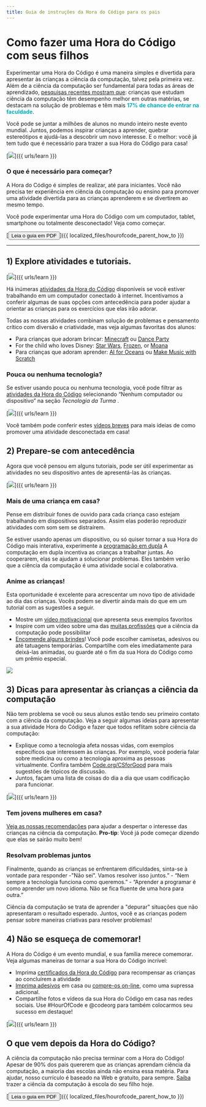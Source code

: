 ```yaml
---
title: Guia de instruções da Hora do Código para os pais
---
```


# Como fazer uma Hora do Código com seus filhos

Experimentar uma Hora do Código é uma maneira simples e divertida para apresentar às crianças a ciência da computação, talvez pela primeira vez. Além de a ciência da computação ser fundamental para todas as áreas de aprendizado, [pesquisas recentes mostram que](https://medium.com/@codeorg/cs-helps-students-outperform-in-school-college-and-workplace-66dd64a69536): crianças que estudam ciência da computação têm desempenho melhor em outras matérias, se destacam na solução de problemas e têm mais <font color="00adbc"><b>17% de chance de entrar na faculdade</b></font>.

Você pode se juntar a milhões de alunos no mundo inteiro neste evento mundial. Juntos, podemos inspirar crianças a aprender, quebrar estereótipos e ajudá-las a descobrir um novo interesse. E o melhor: você já tem tudo que é necessário para trazer a sua Hora do Código para casa!

[![](/images/fit-600/Marketing/mother-helping-her-daughter-use-a-laptop-4260325.jpg)]({{ urls/learn }})

<h3>O que é necessário para começar?</h3>

A Hora do Código é simples de realizar, até para iniciantes. Você não precisa ter experiência em ciência da computação ou ensino para promover uma atividade divertida para as crianças aprenderem e se divertirem ao mesmo tempo.

Você pode experimentar uma Hora do Código com um computador, tablet, smartphone ou totalmente desconectado! Veja como começar.

[<button>Leia o guia em PDF</button>]({{ localized_files/hourofcode_parent_how_to }})

* * *

## 1) Explore atividades e tutoriais.

[![](/images/fit-600/tutorials.png)]({{ urls/learn }})

Há inúmeras [atividades da Hora do Código](https://hourofcode.com/us/learn) disponíveis se você estiver trabalhando em um computador conectado à internet. Incentivamos a conferir algumas de suas opções com antecedência para poder ajudar a orientar as crianças para os exercícios que elas irão adorar.

Todas as nossas atividades combinam solução de problemas e pensamento crítico com diversão e criatividade, mas veja algumas favoritas dos alunos:

- Para crianças que adoram brincar: [Minecraft](https://code.org/minecraft) ou [Dance Party](https://code.org/dance)
- For the child who loves Disney: [Star Wars](https://code.org/starwars), [Frozen](https://studio.code.org/s/frozen/lessons/1/levels/1), or [Moana](https://partners.disney.com/hour-of-code?cds&cmp=vanity%7Cnatural%7Cus%7Cmoanahoc%7C)
- Para crianças que adoram aprender: [AI for Oceans](https://code.org/oceans) ou [Make Music with Scratch](https://scratch.mit.edu/projects/editor/?tutorial=music&utm_source=codeorg)

<h3>Pouca ou nenhuma tecnologia?</h3>

Se estiver usando pouca ou nenhuma tecnologia, você pode filtrar as [atividades da Hora do Código](https://hourofcode.com/us/learn) selecionando “Nenhum computador ou dispositivo” na seção *Tecnologia da Turma* .

[![](/images/fit-500/Marketing/filtering-activities-hoc.jpg)]({{ urls/learn }})

Você também pode conferir estes [vídeos breves](https://www.youtube.com/playlist?list=PLzdnOPI1iJNcpfa4LtbaIl35gqir_5XUu) para mais ideias de como promover uma atividade desconectada em casa!

## 2) Prepare-se com antecedência

Agora que você pensou em alguns tutoriais, pode ser útil experimentar as atividades no seu dispositivo antes de apresentá-las às crianças.

[![](/images/fit-600/Marketing/father-and-children-looking-at-a-laptop-4260749.jpg)]({{ urls/learn }})

<h3>Mais de uma criança em casa?</h3>

Pense em distribuir fones de ouvido para cada criança caso estejam trabalhando em dispositivos separados. Assim elas poderão reproduzir atividades com som sem se distraírem.

Se estiver usando apenas um dispositivo, ou só quiser tornar a sua Hora do Código mais interativa, experimente a [programação em dupla](https://www.youtube.com/watch?v=vgkahOzFH2Q) A computação em dupla incentiva as crianças a trabalhar juntas. Ao cooperarem, elas se ajudam a solucionar problemas. Eles também verão que a ciência da computação é uma atividade social e colaborativa.

<h3>Anime as crianças! </h3>

Esta oportunidade é excelente para acrescentar um novo tipo de atividade ao dia das crianças. Vocês podem se divertir ainda mais do que em um tutorial com as sugestões a seguir.

- Mostre um [vídeo motivacional](https://www.youtube.com/playlist?list=PLzdnOPI1iJNcadqJAZnbDYShie4gLZQQJ) que apresenta seus exemplos favoritos
- Inspire com um vídeo sobre uma das [muitas profissões](https://www.youtube.com/playlist?list=PLzdnOPI1iJNfpD8i4Sx7U0y2MccnrNZuP) que a ciência da computação pode possibilitar
- [Encomende alguns brindes](https://store.code.org/)! Você pode escolher camisetas, adesivos ou até tatuagens temporárias. Compartilhe com eles imediatamente para deixá-las animadas, ou guarde até o fim da sua Hora do Código como um prêmio especial. 

<a href="https://store.code.org/" target="_blank"><img src="/images/fit-500/Marketing/hourofcodestore.jpg"></a>

## 3) Dicas para apresentar às crianças a ciência da computação

Não tem problema se você ou seus alunos estão tendo seu primeiro contato com a ciência da computação. Veja a seguir algumas ideias para apresentar a sua atividade Hora do Código e fazer que todos reflitam sobre ciência da computação:

- Explique como a tecnologia afeta nossas vidas, com exemplos específicos que interessem às crianças. Por exemplo, você poderia falar sobre medicina ou como a tecnologia aproxima as pessoas virtualmente. Confira também [Code.org/CSforGood](https://code.org/csforgood) para mais sugestões de tópicos de discussão.
- Juntos, façam uma lista de coisas do dia a dia que usam codificação para funcionar.

[![](/images/fit-600/Marketing/girl-sitting-on-sofa-while-using-tablet-computer-4144035.jpg)]({{ urls/learn }})

<h3>Tem jovens mulheres em casa?</h3>

<a href="https://code.org/girls">Veja as nossas recomendações</a> para ajudar a despertar o interesse das crianças na ciência da computação. **Pro-tip**: Você já pode começar dizendo que elas se sairão muito bem!

<h3>Resolvam problemas juntos</h3>

Finalmente, quando as crianças se enfrentarem dificuldades, sinta-se à vontade para responder -"Não sei". Vamos resolver isso juntos.” - “Nem sempre a tecnologia funciona como queremos.” - “Aprender a programar é como aprender um novo idioma. Não se fica fluente de uma hora para outra.”

Ciência da computação se trata de aprender a "depurar" situações que não apresentaram o resultado esperado. Juntos, você e as crianças podem pensar sobre maneiras criativas para resolver problemas!

## 4) Não se esqueça de comemorar!

A Hora do Código é um evento mundial, e sua família merece comemorar. Veja algumas maneiras de tornar a sua Hora do Código incrível:

- Imprima [certificados da Hora do Código](https://staging.code.org/certificates) para recompensar as crianças ao concluírem a atividade 
- [Imprima adesivos](https://staging.hourofcode.com/us/promote/resources#stickers) em casa ou [compre-os on-line](https://store.code.org/), como uma supressa adicional. 
- Compartilhe fotos e vídeos da sua Hora do Código em casa nas redes sociais. Use #HourOfCode e @codeorg para também colocarmos seu sucesso em destaque!

[![](/images/fit-600/Marketing/g8TUlHzF.jpeg)]({{ urls/learn }})

<h2>O que vem depois da Hora do Código?</h2>

A ciência da computação não precisa terminar com a Hora do Código! Apesar de 90% dos pais quererem que as crianças aprendam ciência da computação, a maioria das escolas ainda não ensina essa matéria. Para ajudar, nosso currículo é baseado na Web e gratuito, para sempre. [Saiba](https://code.org/yourschool) trazer a ciência da computação à escola do seu filho hoje.

[<button>Leia o guia em PDF</button>]({{ localized_files/hourofcode_parent_how_to }})